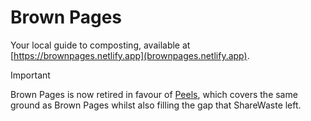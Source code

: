 # Brown Pages

Your local guide to composting, available at [https://brownpages.netlify.app](brownpages.netlify.app).

> [!IMPORTANT]  
> Brown Pages is now retired in favour of [Peels](https://github.com/dnywh/peels), which covers the same ground as Brown Pages whilst also filling the gap that ShareWaste left.
